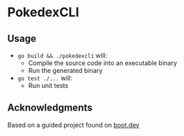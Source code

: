 # PokedexCLI

## Usage

- `go build && ./pokedexcli` will:
    - Compile the source code into an executable binary
    - Run the generated binary
- `go test ./...` will:
    - Run unit tests

## Acknowledgments

Based on a guided project found on [boot.dev](https://www.boot.dev)

